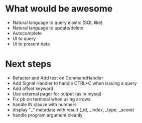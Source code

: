# What would be awesome
- Natural language to query elastic (SQL like)
- Natural language to update/delete
- Autocomplete
- UI to query
- UI to present data


# Next steps
- Refactor and Add test on CommandHandler
- Add Signal Handler to handle CTRL+C when issuing a query
- Add offset keyword
- Use external pager for output (as in mysql)
- Fix pb on terminal when using arrows
- handle IN clause with numbers
- display "\_" metadata with result (\_id, \_index, \_type, \_score)
- handle program argument cleanly
